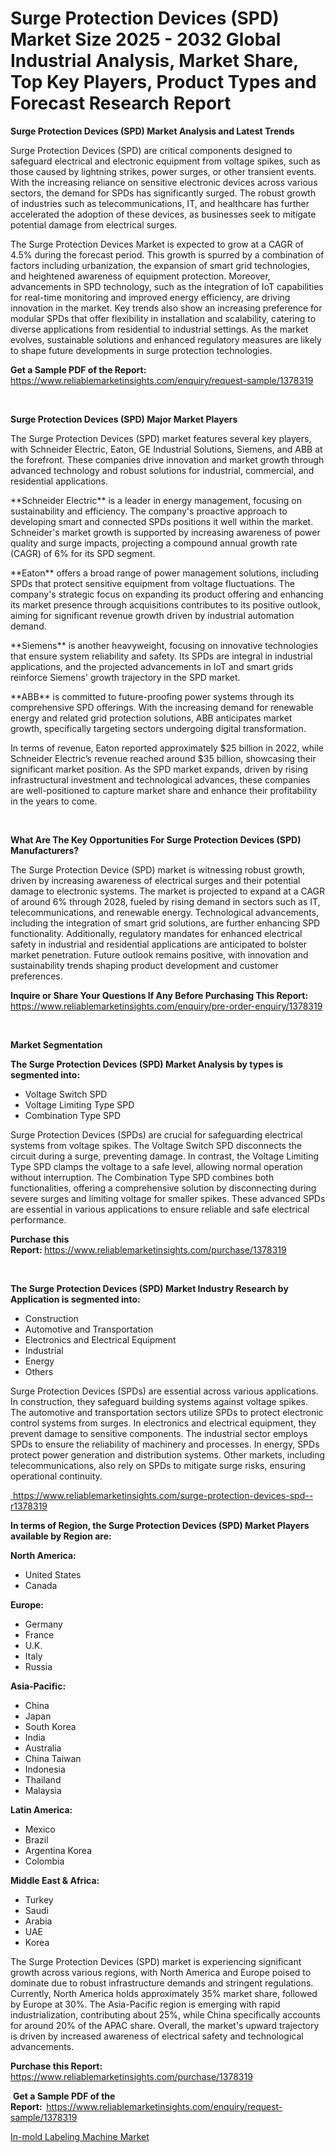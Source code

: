<p><h1>Surge Protection Devices (SPD) Market Size 2025 - 2032 Global Industrial Analysis, Market Share, Top Key Players, Product Types and Forecast Research Report</h1></p><p><strong>Surge Protection Devices (SPD) Market Analysis and Latest Trends</strong></p>
<p><p>Surge Protection Devices (SPD) are critical components designed to safeguard electrical and electronic equipment from voltage spikes, such as those caused by lightning strikes, power surges, or other transient events. With the increasing reliance on sensitive electronic devices across various sectors, the demand for SPDs has significantly surged. The robust growth of industries such as telecommunications, IT, and healthcare has further accelerated the adoption of these devices, as businesses seek to mitigate potential damage from electrical surges.</p><p>The Surge Protection Devices Market is expected to grow at a CAGR of 4.5% during the forecast period. This growth is spurred by a combination of factors including urbanization, the expansion of smart grid technologies, and heightened awareness of equipment protection. Moreover, advancements in SPD technology, such as the integration of IoT capabilities for real-time monitoring and improved energy efficiency, are driving innovation in the market. Key trends also show an increasing preference for modular SPDs that offer flexibility in installation and scalability, catering to diverse applications from residential to industrial settings. As the market evolves, sustainable solutions and enhanced regulatory measures are likely to shape future developments in surge protection technologies.</p></p>
<p><strong>Get a Sample PDF of the Report:&nbsp;</strong> <a href="https://www.reliablemarketinsights.com/enquiry/request-sample/1378319?utm_campaign=2749&utm_medium=2&utm_source=Github&utm_content=ia&utm_term=24022025&utm_id=surge-protection-devices-spd">https://www.reliablemarketinsights.com/enquiry/request-sample/1378319</a></p>
<p>&nbsp;</p>
<p><strong>Surge Protection Devices (SPD) Major Market Players</strong></p>
<p><p>The Surge Protection Devices (SPD) market features several key players, with Schneider Electric, Eaton, GE Industrial Solutions, Siemens, and ABB at the forefront. These companies drive innovation and market growth through advanced technology and robust solutions for industrial, commercial, and residential applications.</p><p>**Schneider Electric** is a leader in energy management, focusing on sustainability and efficiency. The company's proactive approach to developing smart and connected SPDs positions it well within the market. Schneider's market growth is supported by increasing awareness of power quality and surge impacts, projecting a compound annual growth rate (CAGR) of 6% for its SPD segment.</p><p>**Eaton** offers a broad range of power management solutions, including SPDs that protect sensitive equipment from voltage fluctuations. The company's strategic focus on expanding its product offering and enhancing its market presence through acquisitions contributes to its positive outlook, aiming for significant revenue growth driven by industrial automation demand.</p><p>**Siemens** is another heavyweight, focusing on innovative technologies that ensure system reliability and safety. Its SPDs are integral in industrial applications, and the projected advancements in IoT and smart grids reinforce Siemens' growth trajectory in the SPD market.</p><p>**ABB** is committed to future-proofing power systems through its comprehensive SPD offerings. With the increasing demand for renewable energy and related grid protection solutions, ABB anticipates market growth, specifically targeting sectors undergoing digital transformation.</p><p>In terms of revenue, Eaton reported approximately $25 billion in 2022, while Schneider Electric’s revenue reached around $35 billion, showcasing their significant market position. As the SPD market expands, driven by rising infrastructural investment and technological advances, these companies are well-positioned to capture market share and enhance their profitability in the years to come.</p></p>
<p>&nbsp;</p>
<p><strong>What Are The Key Opportunities For Surge Protection Devices (SPD) Manufacturers?</strong></p>
<p><p>The Surge Protection Device (SPD) market is witnessing robust growth, driven by increasing awareness of electrical surges and their potential damage to electronic systems. The market is projected to expand at a CAGR of around 6% through 2028, fueled by rising demand in sectors such as IT, telecommunications, and renewable energy. Technological advancements, including the integration of smart grid solutions, are further enhancing SPD functionality. Additionally, regulatory mandates for enhanced electrical safety in industrial and residential applications are anticipated to bolster market penetration. Future outlook remains positive, with innovation and sustainability trends shaping product development and customer preferences.</p></p>
<p><strong>Inquire or Share Your Questions If Any Before Purchasing This Report:</strong> <a href="https://www.reliablemarketinsights.com/enquiry/pre-order-enquiry/1378319?utm_campaign=2749&utm_medium=2&utm_source=Github&utm_content=ia&utm_term=24022025&utm_id=surge-protection-devices-spd">https://www.reliablemarketinsights.com/enquiry/pre-order-enquiry/1378319</a></p>
<p>&nbsp;</p>
<p><strong>Market Segmentation</strong></p>
<p><strong>The Surge Protection Devices (SPD) Market Analysis by types is segmented into:</strong></p>
<p><ul><li>Voltage Switch SPD</li><li>Voltage Limiting Type SPD</li><li>Combination Type SPD</li></ul></p>
<p><p>Surge Protection Devices (SPDs) are crucial for safeguarding electrical systems from voltage spikes. The Voltage Switch SPD disconnects the circuit during a surge, preventing damage. In contrast, the Voltage Limiting Type SPD clamps the voltage to a safe level, allowing normal operation without interruption. The Combination Type SPD combines both functionalities, offering a comprehensive solution by disconnecting during severe surges and limiting voltage for smaller spikes. These advanced SPDs are essential in various applications to ensure reliable and safe electrical performance.</p></p>
<p><strong>Purchase this Report:&nbsp;</strong><a href="https://www.reliablemarketinsights.com/purchase/1378319?utm_campaign=2749&utm_medium=2&utm_source=Github&utm_content=ia&utm_term=24022025&utm_id=surge-protection-devices-spd">https://www.reliablemarketinsights.com/purchase/1378319</a></p>
<p>&nbsp;</p>
<p><strong>The Surge Protection Devices (SPD) Market Industry Research by Application is segmented into:</strong></p>
<p><ul><li>Construction</li><li>Automotive and Transportation</li><li>Electronics and Electrical Equipment</li><li>Industrial</li><li>Energy</li><li>Others</li></ul></p>
<p><p>Surge Protection Devices (SPDs) are essential across various applications. In construction, they safeguard building systems against voltage spikes. The automotive and transportation sectors utilize SPDs to protect electronic control systems from surges. In electronics and electrical equipment, they prevent damage to sensitive components. The industrial sector employs SPDs to ensure the reliability of machinery and processes. In energy, SPDs protect power generation and distribution systems. Other markets, including telecommunications, also rely on SPDs to mitigate surge risks, ensuring operational continuity.</p></p>
<p><a href="https://www.reliablemarketinsights.com/surge-protection-devices-spd--r1378319?utm_campaign=2749&utm_medium=2&utm_source=Github&utm_content=ia&utm_term=24022025&utm_id=surge-protection-devices-spd">&nbsp;https://www.reliablemarketinsights.com/surge-protection-devices-spd--r1378319</a></p>
<p><strong>In terms of Region, the Surge Protection Devices (SPD) Market Players available by Region are:</strong></p>
<p>
    <p> <strong> North America: </strong>
        <ul>
            <li>United States</li>
            <li>Canada</li>
        </ul>
        </p> 
    <p> <strong> Europe: </strong>
        <ul>
            <li>Germany</li>
            <li>France</li>
            <li>U.K.</li>
            <li>Italy</li>
            <li>Russia</li>
        </ul>
        </p> 
    <p> <strong> Asia-Pacific: </strong>
        <ul>
            <li>China</li>
            <li>Japan</li>
            <li>South Korea</li>
            <li>India</li>
            <li>Australia</li>
            <li>China Taiwan</li>
            <li>Indonesia</li>
            <li>Thailand</li>
            <li>Malaysia</li>
        </ul>
        </p> 
    <p> <strong> Latin America: </strong>
        <ul>
            <li>Mexico</li>
            <li>Brazil</li>
            <li>Argentina Korea</li>
            <li>Colombia</li>
        </ul>
        </p> 
    <p> <strong> Middle East & Africa: </strong>
        <ul>
            <li>Turkey</li>
            <li>Saudi</li>
            <li>Arabia</li>
            <li>UAE</li>
            <li>Korea</li>
        </ul>
    </p>
    </p>
<p><p>The Surge Protection Devices (SPD) market is experiencing significant growth across various regions, with North America and Europe poised to dominate due to robust infrastructure demands and stringent regulations. Currently, North America holds approximately 35% market share, followed by Europe at 30%. The Asia-Pacific region is emerging with rapid industrialization, contributing about 25%, while China specifically accounts for around 20% of the APAC share. Overall, the market's upward trajectory is driven by increased awareness of electrical safety and technological advancements.</p></p>
<p><strong>Purchase this Report: </strong><a href="https://www.reliablemarketinsights.com/purchase/1378319?utm_campaign=2749&utm_medium=2&utm_source=Github&utm_content=ia&utm_term=24022025&utm_id=surge-protection-devices-spd">https://www.reliablemarketinsights.com/purchase/1378319</a></p>
<p>&nbsp;<strong>Get a Sample PDF of the Report:&nbsp;&nbsp;</strong><a href="https://www.reliablemarketinsights.com/enquiry/request-sample/1378319?utm_campaign=2749&utm_medium=2&utm_source=Github&utm_content=ia&utm_term=24022025&utm_id=surge-protection-devices-spd">https://www.reliablemarketinsights.com/enquiry/request-sample/1378319</a></p>
<p><strong></strong></p>
<p><p><a href="https://github.com/nemcemakoi/Market-Research-Report-List-1/blob/main/in-mold-labeling-machine-market.md?utm_campaign=2749&utm_medium=2&utm_source=Github&utm_content=ia&utm_term=24022025&utm_id=surge-protection-devices-spd">In-mold Labeling Machine Market</a></p></p>